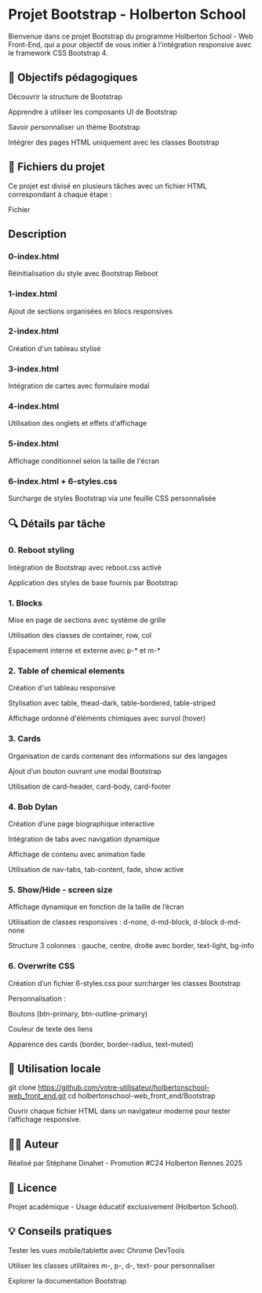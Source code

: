 # Projet Bootstrap - Holberton School

Bienvenue dans ce projet Bootstrap du programme Holberton School - Web Front-End, qui a pour objectif de vous initier à l'intégration responsive avec le framework CSS Bootstrap 4.

## 🎯 Objectifs pédagogiques

Découvrir la structure de Bootstrap

Apprendre à utiliser les composants UI de Bootstrap

Savoir personnaliser un thème Bootstrap

Intégrer des pages HTML uniquement avec les classes Bootstrap

## 📁 Fichiers du projet

Ce projet est divisé en plusieurs tâches avec un fichier HTML correspondant à chaque étape :

Fichier

## Description

### 0-index.html

Réinitialisation du style avec Bootstrap Reboot

### 1-index.html

Ajout de sections organisées en blocs responsives

### 2-index.html

Création d'un tableau stylisé

### 3-index.html

Intégration de cartes avec formulaire modal

### 4-index.html

Utilisation des onglets et effets d'affichage

### 5-index.html

Affichage conditionnel selon la taille de l'écran

### 6-index.html + 6-styles.css

Surcharge de styles Bootstrap via une feuille CSS personnalisée

## 🔍 Détails par tâche

### 0. Reboot styling

Intégration de Bootstrap avec reboot.css activé

Application des styles de base fournis par Bootstrap

### 1. Blocks

Mise en page de sections avec système de grille

Utilisation des classes de container, row, col

Espacement interne et externe avec p-* et m-*

### 2. Table of chemical elements

Création d'un tableau responsive

Stylisation avec table, thead-dark, table-bordered, table-striped

Affichage ordonné d'éléments chimiques avec survol (hover)

### 3. Cards

Organisation de cards contenant des informations sur des langages

Ajout d’un bouton ouvrant une modal Bootstrap

Utilisation de card-header, card-body, card-footer

### 4. Bob Dylan

Création d’une page biographique interactive

Intégration de tabs avec navigation dynamique

Affichage de contenu avec animation fade

Utilisation de nav-tabs, tab-content, fade, show active

### 5. Show/Hide - screen size

Affichage dynamique en fonction de la taille de l’écran

Utilisation de classes responsives : d-none, d-md-block, d-block d-md-none

Structure 3 colonnes : gauche, centre, droite avec border, text-light, bg-info

### 6. Overwrite CSS

Création d’un fichier 6-styles.css pour surcharger les classes Bootstrap

Personnalisation :

Boutons (btn-primary, btn-outline-primary)

Couleur de texte des liens

Apparence des cards (border, border-radius, text-muted)

## 🚀 Utilisation locale

git clone https://github.com/votre-utilisateur/holbertonschool-web_front_end.git
cd holbertonschool-web_front_end/Bootstrap

Ouvrir chaque fichier HTML dans un navigateur moderne pour tester l’affichage responsive.

## 👨‍💻 Auteur

Réalisé par Stéphane Dinahet - Promotion #C24 Holberton Rennes 2025

## 📄 Licence

Projet académique - Usage éducatif exclusivement (Holberton School).

## 💡 Conseils pratiques

Tester les vues mobile/tablette avec Chrome DevTools

Utiliser les classes utilitaires m-, p-, d-, text- pour personnaliser

Explorer la documentation Bootstrap

